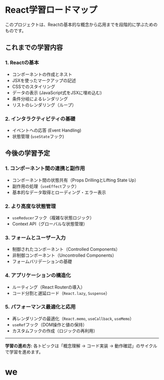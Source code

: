 # React学習ロードマップ

このプロジェクトは、Reactの基本的な概念から応用までを段階的に学ぶためのものです。

## これまでの学習内容

### 1. Reactの基本
- コンポーネントの作成とネスト
- JSXを使ったマークアップの記述
- CSSでのスタイリング
- データの表示 (JavaScript式をJSXに埋め込む)
- 条件分岐によるレンダリング
- リストのレンダリング（ループ）

### 2. インタラクティビティの基礎
- イベントへの応答 (Event Handling)
- 状態管理 (`useState`フック)

## 今後の学習予定

### 1. コンポーネント間の連携と副作用
- コンポーネント間の状態共有（Props DrillingとLifting State Up）
- 副作用の処理（`useEffect`フック）
- 基本的なデータ取得とローディング・エラー表示

### 2. より高度な状態管理
- `useReducer`フック（複雑な状態ロジック）
- Context API（グローバルな状態管理）

### 3. フォームとユーザー入力
- 制御されたコンポーネント（Controlled Components）
- 非制御コンポーネント（Uncontrolled Components）
- フォームバリデーションの基礎

### 4. アプリケーションの構造化
- ルーティング（React Routerの導入）
- コード分割と遅延ロード（`React.lazy`, `Suspense`）

### 5. パフォーマンス最適化と応用
- 再レンダリングの最適化（`React.memo`, `useCallback`, `useMemo`）
- `useRef`フック（DOM操作と値の保持）
- カスタムフックの作成（ロジックの再利用）

---

**学習の進め方:**
各トピックは「概念理解 → コード実装 → 動作確認」のサイクルで学習を進めます。
# we
